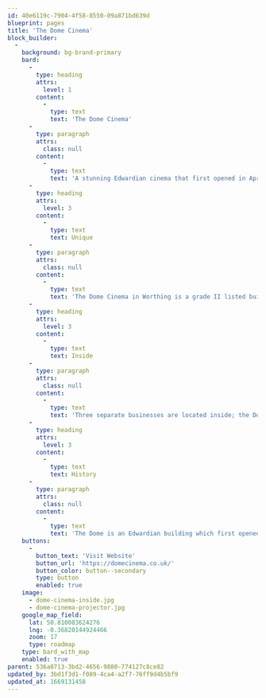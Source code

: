 ```yaml
---
id: 40e6119c-7904-4f58-8550-09a871bd639d
blueprint: pages
title: 'The Dome Cinema'
block_builder:
  -
    background: bg-brand-primary
    bard:
      -
        type: heading
        attrs:
          level: 1
        content:
          -
            type: text
            text: 'The Dome Cinema'
      -
        type: paragraph
        attrs:
          class: null
        content:
          -
            type: text
            text: 'A stunning Edwardian cinema that first opened in April 1911. It has now been fully restored to its former glory and is open to the public.'
      -
        type: heading
        attrs:
          level: 3
        content:
          -
            type: text
            text: Unique
      -
        type: paragraph
        attrs:
          class: null
        content:
          -
            type: text
            text: 'The Dome Cinema in Worthing is a grade II listed building and one of the oldest working cinemas in England.'
      -
        type: heading
        attrs:
          level: 3
        content:
          -
            type: text
            text: Inside
      -
        type: paragraph
        attrs:
          class: null
        content:
          -
            type: text
            text: 'Three separate businesses are located inside; the Dome Cinema, which has two screens and a Projectionist’s Bar, Alfresco Services who have two function rooms and the cafe at the front of the building, and the Tourist Information Centre.'
      -
        type: heading
        attrs:
          level: 3
        content:
          -
            type: text
            text: History
      -
        type: paragraph
        attrs:
          class: null
        content:
          -
            type: text
            text: 'The Dome is an Edwardian building which first opened on April 15, 1911 as a multi-purpose entertainment hall, know as The Kursaal. It was primarily used as a roller skating rink with live music and a theatre.'
    buttons:
      -
        button_text: 'Visit Website'
        button_url: 'https://domecinema.co.uk/'
        button_color: button--secondary
        type: button
        enabled: true
    image:
      - dome-cinema-inside.jpg
      - dome-cinema-projector.jpg
    google_map_field:
      lat: 50.810083624276
      lng: -0.36820144924466
      zoom: 17
      type: roadmap
    type: bard_with_map
    enabled: true
parent: 536a0713-3bd2-4656-9880-774127c8ce82
updated_by: 3bd1f3d1-f089-4ca4-a2f7-76ff9d4b5bf9
updated_at: 1669131458
---
```

